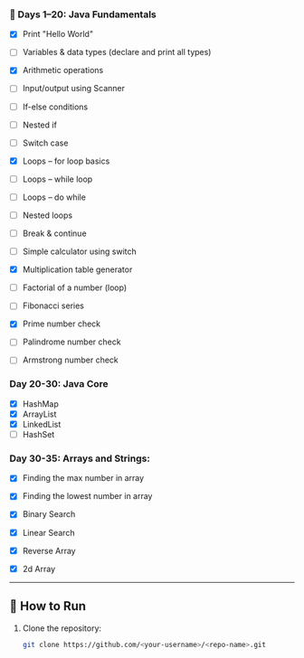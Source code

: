 

### 📘 Days 1–20: Java Fundamentals
- [x] Print "Hello World"  
- [ ] Variables & data types (declare and print all types)  
- [x] Arithmetic operations  
- [ ] Input/output using Scanner  
- [ ] If-else conditions  
- [ ] Nested if  
- [ ] Switch case  
- [x] Loops – for loop basics  
- [ ] Loops – while loop  
- [ ] Loops – do while  
- [ ] Nested loops  
- [ ] Break & continue  
- [ ] Simple calculator using switch  
- [x] Multiplication table generator  
- [ ] Factorial of a number (loop)  
- [ ] Fibonacci series  
- [x] Prime number check  
- [ ] Palindrome number check  
- [ ] Armstrong number check  


### Day 20-30: Java Core
- [x] HashMap
- [x] ArrayList
- [x] LinkedList
- [ ] HashSet

### Day 30-35: Arrays and Strings:
 - [x] Finding the max number in array
 - [x] Finding the lowest number in array
 - [x] Binary Search
 - [x] Linear Search
 - [x] Reverse Array
 - [x] 2d Array
 


---

## 🔧 How to Run

1. Clone the repository:
   ```bash
   git clone https://github.com/<your-username>/<repo-name>.git

